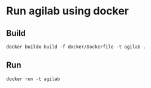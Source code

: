 # Run agilab using docker

## Build

```shell
docker buildx build -f docker/Dockerfile -t agilab .
```

## Run

```shell
docker run -t agilab
```